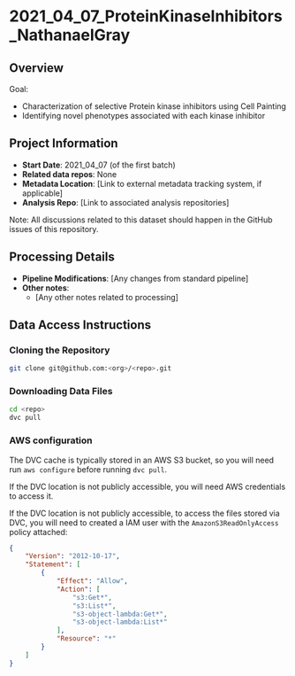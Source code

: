 # 2021_04_07_ProteinKinaseInhibitors_NathanaelGray

## Overview

Goal:
- Characterization of selective Protein kinase inhibitors using Cell Painting
- Identifying novel phenotypes associated with each kinase inhibitor

## Project Information

- **Start Date**: 2021_04_07 (of the first batch)
- **Related data repos**: None
- **Metadata Location**: [Link to external metadata tracking system, if applicable]
- **Analysis Repo**: [Link to associated analysis repositories]

Note: All discussions related to this dataset should happen in the GitHub issues of this repository. 

## Processing Details

- **Pipeline Modifications**: [Any changes from standard pipeline]
- **Other notes**:
  - [Any other notes related to processing]

## Data Access Instructions

### Cloning the Repository

```bash
git clone git@github.com:<org>/<repo>.git
```

### Downloading Data Files

```bash
cd <repo>
dvc pull
```

### AWS configuration

The DVC cache is typically stored in an AWS S3 bucket, so you will need run `aws configure` before running `dvc pull`.

If the DVC location is not publicly accessible, you will need AWS credentials to access it.

If the DVC location is not publicly accessible, to access the files stored via DVC, you will need to created a IAM user with the `AmazonS3ReadOnlyAccess` policy attached:

```json
{
    "Version": "2012-10-17",
    "Statement": [
        {
            "Effect": "Allow",
            "Action": [
                "s3:Get*",
                "s3:List*",
                "s3-object-lambda:Get*",
                "s3-object-lambda:List*"
            ],
            "Resource": "*"
        }
    ]
}
```

